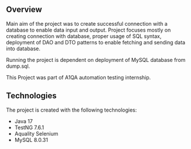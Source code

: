## Overview
Main aim of the project was to create successful connection with a database to enable data input and output. Project focuses mostly on creating connection with database, proper usage of SQL syntax, deployment of DAO and DTO patterns to enable fetching and sending data into database.

Running the project is dependent on deployment of MySQL database from dump.sql.

This Project was part of A1QA automation testing internship.

## Technologies
The project is created with the following technologies:

- Java 17
- TestNG 7.6.1
- Aquality Selenium
- MySQL 8.0.31
